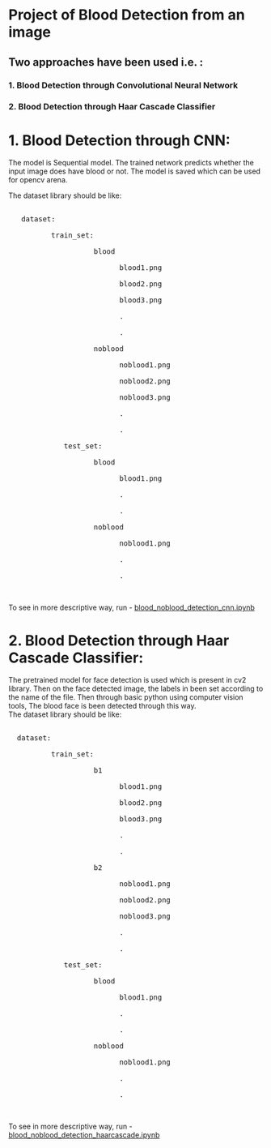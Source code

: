 # Project of Blood Detection from an image

## Two approaches have been used i.e. :
### 1. Blood Detection through Convolutional Neural Network
### 2. Blood Detection through Haar Cascade Classifier


# 1. Blood Detection through CNN:

   The model is Sequential model. The trained network predicts whether the input image does have blood or not. The model is saved which can be used for opencv arena.

   The dataset library should be like:
   <pre>  
   dataset: <br />
          train_set: <br />
                    blood <br />
                          blood1.png <br />
                          blood2.png <br />
                          blood3.png <br />
                          . <br />
                          . <br />
                    noblood <br />
                          noblood1.png <br />
                          noblood2.png <br />
                          noblood3.png <br />
                          . <br />
                          . <br />
             test_set: <br />
                    blood <br />
                          blood1.png <br />
                          . <br />
                          . <br />
                    noblood <br />
                          noblood1.png <br />
                          . <br />
                          . <br />
     </pre>                      
   To see in more descriptive way, run -   [blood_noblood_detection_cnn.ipynb](detection_cnn/blood_noblood_detection_cnn.ipynb)


# 2. Blood Detection through Haar Cascade Classifier:

   The pretrained model for face detection is used which is present in cv2 library. Then on the face detected image, the labels in been set according to the name of the file. Then through basic python using computer vision tools, The blood face is been detected through this way.  <br />
   The dataset library should be like: 
   
  <pre>  
  dataset:<br /> 
          train_set:<br />
                    b1<br />
                          blood1.png<br />
                          blood2.png<br />
                          blood3.png<br />
                          .<br />
                          .<br />
                    b2<br />
                          noblood1.png<br />
                          noblood2.png<br />
                          noblood3.png<br />
                          .<br />
                          .<br />
             test_set:<br />
                    blood<br />
                          blood1.png<br />
                          .<br />
                          .<br />
                    noblood<br />
                          noblood1.png<br />
                          .<br />
                          .<br />
   </pre>                       
  To see in more descriptive way, run -    [blood_noblood_detection_haarcascade.ipynb](detection_haarcascade/blood_noblood_detection_haarcascade.ipynb)
                          
               

